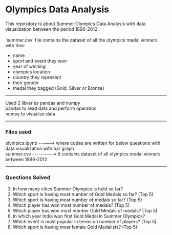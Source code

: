 # Olympics Data Analysis
This repository is about Summer Olympics Data Analysis with data visualization between the period 1896-2012. <br/><br/>
'summer.csv' file contains the dataset of all the olympics medal winners with their
* name
* sport and event they won
* year of winning
* olympics location
* country they represent
* their gender
* medal they bagged (Gold, Silver or Bronze)

<hr>
Used 2 libraries pandas and numpy<br/>
pandas to read data and perform operation<br/>
numpy to visualize data<br/>
<hr>
 
### Files used
olympics.ipynb -----> where codes are written for below questions with data visualization with bar graph <br/>
summer.csv ---------> it contains dataset of all olympics medal winners between 1896-2012 <hr>
### Questions Solved
1. In how many cities Summer Olympics is held so far? <br/>
2. Which sport is having most number of Gold Medals so far? (Top 5) <br/>
3. Which sport is having most number of medals so far? (Top 5) <br/>
4. Which player has won most number of medals? (Top 5) <br/>
5. Which player has won most number Gold Medals of medals? (Top 5) <br/>
6. In which year India won first Gold Medal in Summer Olympics? <br/>
7. Which event is most popular in terms on number of players? (Top 5) <br/>
8. Which sport is having most female Gold Medalists? (Top 5) <br/>
